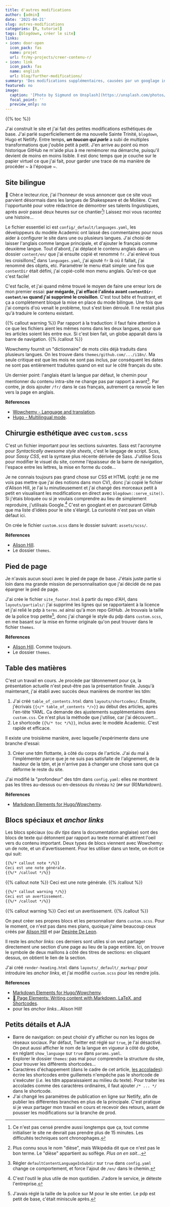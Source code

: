 ```yaml
---
title: d'autres modifications
author: [admin]
date: '2021-04-21'
slug: autres-modifications
categories: [R, tutoriel]
tags: [blogdown, créer le site]
links:
- icon: door-open
  icon_pack: fas
  name: projet
  url: fr/my-projects/creer-contenu-r/
- icon: link
  icon_pack: fas
  name: english
  url: blog/further-modifications/
summary: 'Des modifications supplémentaires, causées par un googlage incessant et par une vision idéale du site.'
featured: no
image:
  caption: '[Photo by Sigmund on Unsplash](https://unsplash.com/photos/4BSULrfDc7w)'
  focal_point: ''
  preview_only: no
---
```


{{% toc %}}

J'ai construit le site et j'ai fait des petites modifications esthétiques de base. J'ai parlé superficiellement de ma nouvelle Sainte Trinité, `blogdown`, Hugo et Netlify. Entre temps, _**un toucan qui parle**_ a subi de multiples transformations que j'oublie petit à petit. J'en arrive au point où mon historique GitHub ne m'aide plus à me remémorer ma démarche, puisqu'il devient de moins en moins lisible. Il est donc temps que je couche sur le papier virtuel ce que j'ai fait, pour garder une trace de ma manière de procéder ~ à l'époque ~.

## Site bilingue

:scroll: Chèr.e lecteur.rice, j'ai l'honneur de vous annoncer que ce site vous parvient désormais dans les langues de Shakespeare et de Molière. C'est l'opportunité pour votre rédactrice de démontrer ses talents linguistiques, après avoir passé deux heures sur ce chantier[^1]! Laissez moi vous racontez une histoire...

Le fichier essentiel ici est `config/_default/languages.yaml`, les développeurs du modèle Academic ont laissé des commentaires pour nous aider à configurer le site dans une ou plusieurs langues. J'ai choisi de laisser l'anglais comme langue principale, et d'ajouter le français comme deuxième langue. Tout d'abord, j'ai déplacé le contenu anglais dans un dossier `content/en/` que j'ai ensuite copié et renommé `fr`. J'ai enlevé tous les croisillons[^2] dans `languages.yaml`, j'ai ajouté `fr` là où il fallait, j'ai renommé des objets, etc. Paramétrer le menu était simple: une fois que `contentDir` était défini, j'ai copié-collé mon menu anglais. Qu'est-ce que c'est facile!

C'est facile, et j'ai quand même trouvé le moyen de faire une erreur lors de mon premier essai: **par mégarde, j'ai effacé l'alinéa avant `contentDir: content/en` quand j'ai supprimé le croisillon**. C'est tout bête et frustrant, et ça a complètement bloqué la mise en place du mode bilingue. Une fois que j'ai compris d'où venait le problème, tout s'est bien déroulé. Il ne restait plus qu'à traduire le contenu existant.

{{% callout warning %}}
Par rapport à la traduction: il faut faire attention à ce que les fichiers aient les mêmes noms dans les deux langues, pour que les articles soient liés entre eux. Si c'est bien fait, un globe apparaît dans la barre de navigation.
{{% /callout %}}

Wowchemy fournit un "dictionnaire" de mots clés déjà traduits dans plusieurs langues. On les trouve dans `themes/github.com/.../i18n/`. Ma seule critique est que les mois ne sont pas inclus, par conséquent les dates ne sont pas entièrement traduites quand on est sur le côté français du site.

Un dernier point: l'anglais étant la langue par défaut, le chemin pour mentionner du contenu intra-site ne change pas par rapport à avant[^3]. Par contre, je dois ajouter `/fr/` dans le cas français, autrement ça renvoie le lien vers la page en anglais.

**Réferences**

* [Wowchemy - Language and translation](https://wowchemy.com/docs/guide/language/).
* [Hugo - Multilingual mode](https://gohugo.io/content-management/multilingual/).

[^1]: Ce n'est pas censé prendre aussi longtemps que ça, tout comme initialiser le site ne devrait pas prendre plus de 15 minutes. Les difficultés techniques sont chronophages.
[^2]: Plus connu sous le nom "dièse", mais Wikipédia dit que ce n'est pas le bon terme. Le "dièse" appartient au solfège. _Plus on en sait_...
[^3]: Régler `defaultContentLanguageInSubdir` sur `true` dans `config.yaml` change ce comportement, et force l'ajout de `/en/` dans le chemin.

## Chirurgie esthétique avec `custom.scss`

C'est un fichier important pour les sections suivantes. Sass est l'acronyme pour _Syntactically awesome style sheets_, c'est le langage de script. Scss, pour _Sassy CSS_, est la syntaxe plus récente dérivée de Sass. J'utilise Scss pour modifier le visuel du site, comme l'épaisseur de la barre de navigation, l'espace entre les lettres, la mise en forme du code...

Je ne connais toujours pas grand chose sur CSS et HTML (cqfd: je ne me vois pas mettre que j'ai des notions dans mon CV), donc j'ai copié le fichier d'Alison Hill, je l'ai lu minutieusement et j'ai changé des morceaux petit à petit en visualisant les modifications en direct avec `blogdown::serve_site()`. Si j'étais bloquée ou si je voulais comprendre au lieu de simplement reproduire, j'utilisais Google.[^4] C'est en googlant et en parcourant GitHub que ma liste d'idées pour le site s'élargit. La curiosité n'est pas un vilain défaut ici.

On crée le fichier `custom.scss` dans le dossier suivant: `assets/scss/`.

**Réferences**

* [Alison Hill](https://github.com/rbind/apreshill).
* Le dossier `themes`.

[^4]: C'est l'outil le plus utile de mon quotidien. J'adore le service, je déteste l'entreprise.

## Pied de page

Je n'avais aucun souci avec le pied de page de base. J'étais juste partie si loin dans ma grande mission de personnalisation que j'ai décidé de ne pas épargner le pied de page.

J'ai crée le fichier `site_footer.html` à partir du repo d'AH, dans `layouts/partials/`: j'ai supprimé les lignes qui se rapportaient à la licence et j'ai relié le pdp à `terms.md` ainsi qu'à mon repo GitHub. Je trouvais la taille de la police trop petite[^5], donc j'ai changé le style du pdp dans `custom.scss`, en me basant sur la mise en forme originale qu'on peut trouver dans le fichier `themes`.

**Réferences**

* [Alison Hill](https://github.com/rbind/apreshill). Comme toujours.
* Le dossier `themes`.

[^5]: J'avais réglé la taille de la police sur M pour le site entier. Le pdp est petit de base, c'était miniscule après.

## Table des matières

C'est un travail en cours. Je procède par tâtonnement pour ça, la présentation actuelle n'est peut-être pas la présentation finale. Jusqu'à maintenant, j'ai établi avec succès deux manières de montrer les tdm:

1. J'ai créé `table_of_contents.html` dans `layouts/shortcodes/`. Ensuite, j'écrivais `{{</* table_of_contents */>}}` au début des articles, après l'en-tête YAML. Ca demande des ajustements supplémentaires dans `custom.css`. Ce n'est plus la méthode que j'utilise, car j'ai découvert...
2. Le shortcode `{{%/* toc */%}}`, inclus avec le modèle Academic. C'est rapide et efficace.

Il existe une troisième manière, avec laquelle j'expérimente dans une branche d'essai:

3. Créer une tdm flottante, à côté du corps de l'article. J'ai du mal à l'implémenter parce que je ne suis pas satisfaite de l'alignement, de la hauteur de la tdm, et je n'arrive pas à changer une chose sans que ça déforme le reste du site.

J'ai modifié la "profondeur" des tdm dans `config.yaml`: elles ne montrent pas les titres au-dessus ou en-dessous du niveau `h2` (`##` sur (R)Markdown).

**Réferences**

* [Markdown Elements for Hugo/Wowchemy](https://iphysresearch.github.io/blog/post/writting-markdown/#table-of-contents).

## Blocs spéciaux et _anchor links_

Les blocs spéciaux (ou _div tips_ dans la documentation anglaise) sont des blocs de texte qui détonnent par rapport au texte normal et attirent l'oeil vers du contenu important. Deux types de blocs viennent avec Wowchemy: un de note, et un d'avertissement. Pour les utiliser dans un texte, on écrit ce qui suit:

```html
{{%/* callout note */%}}
Ceci est une note générale.
{{%/* /callout */%}}
```
{{% callout note %}}
Ceci est une note générale.
{{% /callout %}}

```html
{{%/* callout warning */%}}
Ceci est un avertissement.
{{%/* /callout */%}}
```
{{% callout warning %}}
Ceci est un avertissement.
{{% /callout %}}

On peut créer ses propres blocs et les personnaliser dans `custom.scss`. Pour le moment, ce n'est pas dans mes plans, quoique j'aime beaucoup ceux créés par [Alison Hill](https://alison.rbind.io/) et par [Desirée De Leon](http://desiree.rbind.io/post/2019/making-tip-boxes-with-bookdown-and-rmarkdown/).

Il reste les _anchor links_: ces derniers sont utiles si on veut partager directement une section d'une page au lieu de la page entière. Ici, on trouve le symbole de deux maillons à côté des titres de sections: en cliquant dessus, on obtient le lien de la section.

J'ai créé `render-heading.html` dans `layouts/_default/_markup/` pour introduire les _anchor links_, et j'ai modifié `custom.scss` pour les rendre jolis.

**Réferences**

* [Markdown Elements for Hugo/Wowchemy](https://iphysresearch.github.io/blog/post/writting-markdown/#callouts).
* [📸 Page Elements: Writing content with Markdown, LaTeX, and Shortcodes](https://wowchemy.com/docs/content/writing-markdown-latex/).
* pour les _anchor links_...Alison Hill!

## Petits détails et AJA

* Barre de navigation: on peut choisir d'y afficher ou non les logos de réseaux sociaux. Par défaut, Twitter est réglé sur `true`, je l'ai désactivé. On peut aussi afficher le nom de la langue en vigueur à côté du globe, en réglant `show_language` sur `true` dans `params.yaml`.
* Explorer le dossier `themes`: pas mal pour comprendre la structure du site, pour trouver les différents shortcodes...
* Caractères d'échappement (dans le cadre de cet article, [les accolades](https://github.com/gohugoio/hugoDocs/blob/master/content/en/content-management/shortcodes.md)): écrire les shortcodes entre guillemets n'empêche pas le shortcode de s'exécuter (_i.e._ les tdm apparaissaient au milieu du texte). Pour traiter les accolades comme des caractères ordinaires, il faut ajouter `/* ... */` dans le shortcode.
* J'ai changé les paramètres de publication en ligne sur Netlify, afin de publier les différentes branches en plus de la principale. C'est pratique si je veux partager mon travail en cours et recevoir des retours, avant de pousser les modifications sur la branche de prod.
